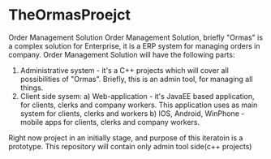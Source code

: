 # TheOrmasProejct
Order Management Solution
Order Management Solution, briefly "Ormas" is a complex solution for Enterprise, it is a ERP system for managing orders in company.
Order Management Solution will have the following parts:
1) Administrative system - it's a C++ projects which will cover all possibilities of "Ormas". Briefly, this is an admin tool, for managing all things.
2) Client side sysem:
  a) Web-application - it's JavaEE based application, for clients, clerks and company workers. This application uses as main system for
  clients, clerks and workers
  b) IOS, Android, WinPhone - mobile apps for clients, clerks and company workers. 

Right now project in an initially stage, and purpose of this iteratoin is a prototype. This repository will contain only admin tool side(c++ projects)
